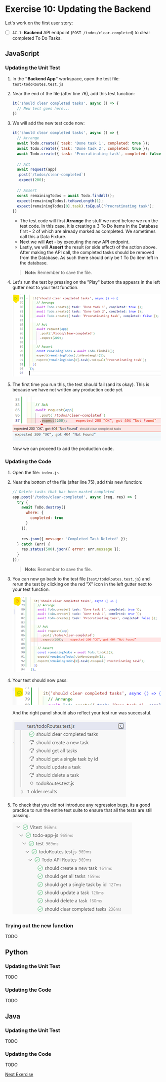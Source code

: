 # Exercise 10: Updating the Backend

Let's work on the first user story:

- [ ] `AC-1`: **Backend** API endpoint (`POST /todos/clear-completed`) to clear completed To Do Tasks.

## JavaScript

### Updating the Unit Test

1. In the **"Backend App"** workspace, open the test file: `test/todoRoutes.test.js`

2. Near the end of the file (after line 76), add this test function:

    ```javascript
    it('should clear completed tasks', async () => {
      // New test goes here...
    })
    ```

3. We will add the new test code now:

    ```javascript
    it('should clear completed tasks', async () => {
      // Arrange
      await Todo.create({ task: 'Done task 1', completed: true });
      await Todo.create({ task: 'Done task 2', completed: true });
      await Todo.create({ task: 'Procratinating task', completed: false });

      // Act
      await request(app)
      .post(`/todos/clear-completed`)
      .expect(200);

      // Assert
      const remainingTodos = await Todo.findAll();
      expect(remainingTodos).toHaveLength(1);
      expect(remainingTodos[0].task).toEqual('Procratinating task');
    })
    ```

    - The test code will first **Arrange** the stuff we need before we run the test code. In this case, it is creating a 3 To Do items in the Database first - 2 of which are already marked as completed. We sometimes call this a Data Fixture.
    - Next we will **Act** - by executing the new API endpoint.
    - Lastly, we will **Assert** the result (or side effect) of the action above. After making the API call, the completed tasks should be removed from the Database. As such there should only be 1 To Do item left in the database.

    > **Note:** Remember to save the file.

4. Let's run the test by pressing on the "Play" button tha appears in the left gutter next to your test function.

    ![Complete test code](../images/exercise10/js_2.png)

5. The first time you run this, the test should fail (and its okay). This is because we have not written any production code yet.

    ![First failing test](../images/exercise10/js_3.png)

    Now we can proceed to add the production code.

### Updating the Code

1. Open the file: `index.js`

2. Near the bottom of the file (after line 75), add this new function:

    ```javascript    
    // Delete tasks that has been marked completed
    app.post('/todos/clear-completed', async (req, res) => {
      try {
        await ToDo.destroy({
          where: {
            completed: true
          }
        });

        res.json({ message: 'Completed Task Deleted' });
      } catch (err) {
        res.status(500).json({ error: err.message });
      }
    });
    ```

    > **Note:** Remember to save the file.

3. You can now go back to the test file (`test/todoRoutes.test.js`) and rerun the test by clicking on the red "X" icon in the left gutter next to your test function.

    ![](../images/exercise10/js_6.png)

4. Your test should now pass:

    ![Passing test](../images/exercise10/js_7.png)

    And the right panel should also reflect your test run was successful.

    ![](../images/exercise10/js_8.png)

5. To check that you did not introduce any regression bugs, its a good practice to run the entire test suite to ensure that all the tests are still passing.

    ![Full test suite run - along with the new feature test](../images/exercise10/js_9.png)

### Trying out the new function

TODO

## Python

### Updating the Unit Test

TODO

### Updating the Code

TODO

## Java

### Updating the Unit Test

TODO

### Updating the Code

TODO

[Next Exercise](./exercise11.md)
